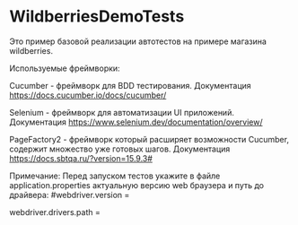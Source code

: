 # WildberriesDemoTests

Это пример базовой реализации автотестов на примере магазина wildberries.

Используемые фреймворки:

Cucumber - фреймворк для BDD тестирования. Документация https://docs.cucumber.io/docs/cucumber/

Selenium - фреймворк для автоматизации UI приложений. Документация https://www.selenium.dev/documentation/overview/

PageFactory2 - фреймворк который расширяет возможности Cucumber, содержит множество уже готовых шагов. Документация https://docs.sbtqa.ru/?version=15.9.3#

Примечание: Перед запуском тестов укажите в файле application.properties актуальную версию web браузера и путь до драйвера:
#webdriver.version = 

webdriver.drivers.path = 
